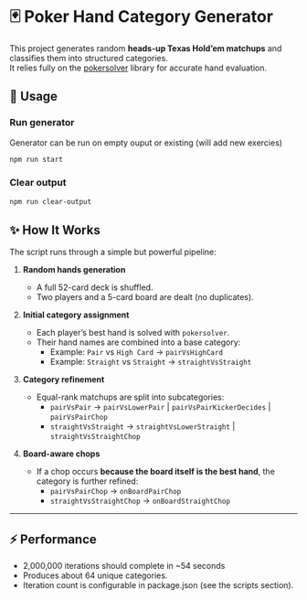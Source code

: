 # 🃏 Poker Hand Category Generator

This project generates random **heads-up Texas Hold’em matchups** and classifies them into structured categories.  
It relies fully on the [pokersolver](https://www.npmjs.com/package/pokersolver) library for accurate hand evaluation.  

## 🚀 Usage

### Run generator

Generator can be run on empty ouput or existing (will add new exercies)

```bash
npm run start
```

### Clear output

```bash
npm run clear-output
```

## ✨ How It Works

The script runs through a simple but powerful pipeline:

1. **Random hands generation**  
   - A full 52-card deck is shuffled.  
   - Two players and a 5-card board are dealt (no duplicates).  

2. **Initial category assignment**  
   - Each player’s best hand is solved with `pokersolver`.  
   - Their hand names are combined into a base category:  
     - Example: `Pair` vs `High Card` → `pairVsHighCard`  
     - Example: `Straight` vs `Straight` → `straightVsStraight`  

3. **Category refinement**  
   - Equal-rank matchups are split into subcategories:  
     - `pairVsPair` → `pairVsLowerPair` | `pairVsPairKickerDecides` | `pairVsPairChop`  
     - `straightVsStraight` → `straightVsLowerStraight` | `straightVsStraightChop`  

4. **Board-aware chops**  
   - If a chop occurs **because the board itself is the best hand**, the category is further refined:  
     - `pairVsPairChop` → `onBoardPairChop`  
     - `straightVsStraightChop` → `onBoardStraightChop`  

---

## ⚡ Performance

- 2,000,000 iterations should complete in ~54 seconds
- Produces about 64 unique categories.
- Iteration count is configurable in package.json (see the scripts section).